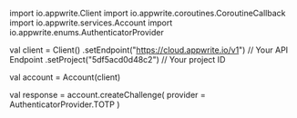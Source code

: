 import io.appwrite.Client
import io.appwrite.coroutines.CoroutineCallback
import io.appwrite.services.Account
import io.appwrite.enums.AuthenticatorProvider

val client = Client()
    .setEndpoint("https://cloud.appwrite.io/v1") // Your API Endpoint
    .setProject("5df5acd0d48c2") // Your project ID

val account = Account(client)

val response = account.createChallenge(
    provider =  AuthenticatorProvider.TOTP
)
